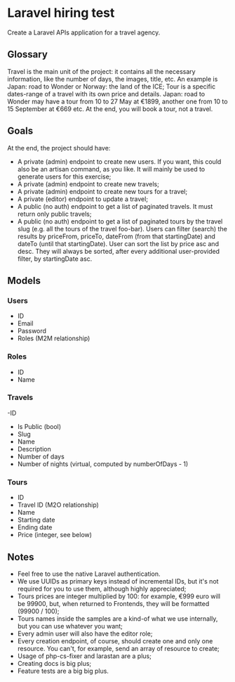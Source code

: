 # Laravel hiring test

Create a Laravel APIs application for a travel agency.

## Glossary
Travel is the main unit of the project: it contains all the necessary information, like the number of days, the images, title, etc. An example is Japan: road to Wonder or Norway: the land of the ICE;
Tour is a specific dates-range of a travel with its own price and details. Japan: road to Wonder may have a tour from 10 to 27 May at €1899, another one from 10 to 15 September at €669 etc. At the end, you will book a tour, not a travel.

## Goals
At the end, the project should have:

- A private (admin) endpoint to create new users. If you want, this could also be an artisan command, as you like. It will mainly be used to generate users for this exercise;
- A private (admin) endpoint to create new travels;
- A private (admin) endpoint to create new tours for a travel;
- A private (editor) endpoint to update a travel;
- A public (no auth) endpoint to get a list of paginated travels. It must return only public travels;
- A public (no auth) endpoint to get a list of paginated tours by the travel slug (e.g. all the tours of the travel foo-bar). Users can filter (search) the results by priceFrom, priceTo, dateFrom (from that startingDate) and dateTo (until that startingDate). User can sort the list by price asc and desc. They will always be sorted, after every additional user-provided filter, by startingDate asc.

## Models
### Users
- ID
- Email
- Password
- Roles (M2M relationship)

### Roles
- ID
- Name

### Travels
-ID
- Is Public (bool)
- Slug
- Name
- Description
- Number of days
- Number of nights (virtual, computed by numberOfDays - 1)

### Tours
- ID
- Travel ID (M2O relationship)
- Name
- Starting date
- Ending date
- Price (integer, see below)

## Notes
- Feel free to use the native Laravel authentication.
- We use UUIDs as primary keys instead of incremental IDs, but it's not required for you to use them, although highly appreciated;
- Tours prices are integer multiplied by 100: for example, €999 euro will be 99900, but, when returned to Frontends, they will be formatted (99900 / 100);
- Tours names inside the samples are a kind-of what we use internally, but you can use whatever you want;
- Every admin user will also have the editor role;
- Every creation endpoint, of course, should create one and only one resource. You can't, for example, send an array of resource to create;
- Usage of php-cs-fixer and larastan are a plus;
- Creating docs is big plus;
- Feature tests are a big big plus.

